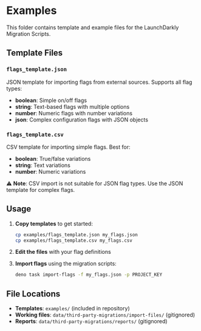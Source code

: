 # Examples

This folder contains template and example files for the LaunchDarkly Migration Scripts.

## Template Files

### `flags_template.json`
JSON template for importing flags from external sources. Supports all flag types:
- **boolean**: Simple on/off flags
- **string**: Text-based flags with multiple options
- **number**: Numeric flags with number variations
- **json**: Complex configuration flags with JSON objects

### `flags_template.csv`
CSV template for importing simple flags. Best for:
- **boolean**: True/false variations
- **string**: Text variations
- **number**: Numeric variations

⚠️ **Note**: CSV import is not suitable for JSON flag types. Use the JSON template for complex flags.

## Usage

1. **Copy templates** to get started:
   ```bash
   cp examples/flags_template.json my_flags.json
   cp examples/flags_template.csv my_flags.csv
   ```

2. **Edit the files** with your flag definitions

3. **Import flags** using the migration scripts:
   ```bash
   deno task import-flags -f my_flags.json -p PROJECT_KEY
   ```

## File Locations

- **Templates**: `examples/` (included in repository)
- **Working files**: `data/third-party-migrations/import-files/` (gitignored)
- **Reports**: `data/third-party-migrations/reports/` (gitignored)
